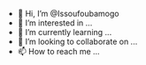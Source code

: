 - 👋 Hi, I’m @Issoufoubamogo
- 👀 I’m interested in ...
- 🌱 I’m currently learning ...
- 💞️ I’m looking to collaborate on ...
- 📫 How to reach me ...

<!---
Issoufoubamogo/Issoufoubamogo is a ✨ special ✨ repository because its `README.md` (this file) appears on your GitHub profile.
You can click the Preview link to take a look at your changes.
--->
